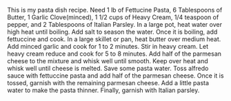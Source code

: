 This is my pasta dish recipe. Need 1 lb of Fettucine Pasta, 6 Tablespoons of Butter, 1 Garlic Clove(minced), 1 1/2 cups of Heavy Cream, 1/4 teaspoon of pepper, and 2 Tablespoons of Italian Parsley. In a large pot, heat water over high heat until boiling. Add salt to season the water. Once it is boiling, add fettuccine and cook. In a large skillet or pan, heat butter over medium heat. Add minced garlic and cook for 1 to 2 minutes. Stir in heavy cream. Let heavy cream reduce and cook for 5 to 8 minutes. Add half of the parmesan cheese to the mixture and whisk well until smooth. Keep over heat and whisk well until cheese is melted. Save some pasta water. Toss alfredo sauce with fettuccine pasta and add half of the parmesan cheese. Once it is tossed, garnish with the remaining parmesan cheese. Add a little pasta water to make the pasta thinner. Finally, garnish with Italian parsley.
